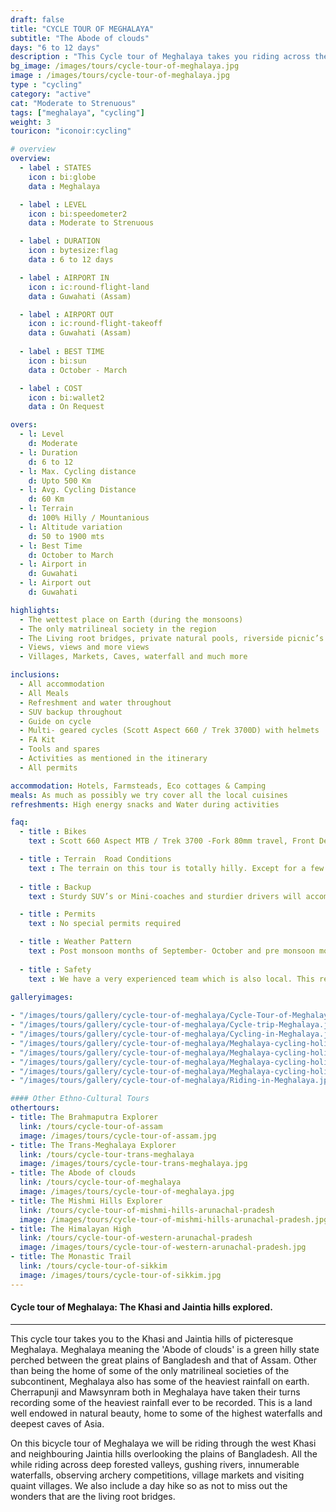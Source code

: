 ```yaml
---
draft: false
title: "CYCLE TOUR OF MEGHALAYA"
subtitle: "The Abode of clouds"
days: "6 to 12 days"
description : "This Cycle tour of Meghalaya takes you riding across the Khasi and Jaintia Hills."
bg_image: /images/tours/cycle-tour-of-meghalaya.jpg
image : /images/tours/cycle-tour-of-meghalaya.jpg
type : "cycling"
category: "active"
cat: "Moderate to Strenuous"
tags: ["meghalaya", "cycling"]
weight: 3
touricon: "iconoir:cycling"

# overview
overview:
  - label : STATES
    icon : bi:globe
    data : Meghalaya 

  - label : LEVEL
    icon : bi:speedometer2
    data : Moderate to Strenuous

  - label : DURATION
    icon : bytesize:flag
    data : 6 to 12 days

  - label : AIRPORT IN
    icon : ic:round-flight-land
    data : Guwahati (Assam)

  - label : AIRPORT OUT
    icon : ic:round-flight-takeoff
    data : Guwahati (Assam)
    
  - label : BEST TIME
    icon : bi:sun
    data : October - March

  - label : COST
    icon : bi:wallet2
    data : On Request

overs:
  - l: Level 
    d: Moderate
  - l: Duration 
    d: 6 to 12
  - l: Max. Cycling distance 
    d: Upto 500 Km
  - l: Avg. Cycling Distance 
    d: 60 Km
  - l: Terrain 
    d: 100% Hilly / Mountanious
  - l: Altitude variation
    d: 50 to 1900 mts
  - l: Best Time 
    d: October to March
  - l: Airport in
    d: Guwahati
  - l: Airport out 
    d: Guwahati  

highlights:
  - The wettest place on Earth (during the monsoons)
  - The only matrilineal society in the region
  - The Living root bridges, private natural pools, riverside picnic’s
  - Views, views and more views
  - Villages, Markets, Caves, waterfall and much more

inclusions:
  - All accommodation
  - All Meals
  - Refreshment and water throughout
  - SUV backup throughout
  - Guide on cycle
  - Multi- geared cycles (Scott Aspect 660 / Trek 3700D) with helmets
  - FA Kit
  - Tools and spares
  - Activities as mentioned in the itinerary
  - All permits

accommodation: Hotels, Farmsteads, Eco cottages & Camping
meals: As much as possibly we try cover all the local cuisines
refreshments: High energy snacks and Water during activities  

faq:
  - title : Bikes
    text : Scott 660 Aspect MTB / Trek 3700 -Fork 80mm travel, Front Derailleur Shimano FD-TX50 / 34.9mm, Rear Derailleur Shimano Tourney RD-TX35 21 Speed (Upgraded), Shifters Shimano ST-EF 41 L / 7R EZ-ire plus (Upgraded), Brakeset Tektro SCM-02 mech. Disc 160F/160Rmm Rotor, Front Tyre 6 26×2.1 / 30TPI, Rear Tyre 6 26×2.1 / 30TPI, Weight 13.6 kg / 29.98 lbs

  - title : Terrain  Road Conditions
    text : The terrain on this tour is totally hilly. Except for a few odd stretches the roads are generally excellent.
  
  - title : Backup
    text : Sturdy SUV’s or Mini-coaches and sturdier drivers will accompany you on every trip. These vehicles are along right from your airport pick up to your drop back to the airport.

  - title : Permits
    text : No special permits required

  - title : Weather Pattern
    text : Post monsoon months of September- October and pre monsoon months of March-April are very pleasant with blue skies and a fair days. Peak winters are from November to February with the mercury coming down below 10 C, in the evenings, however the days are still favourable for cycling.
  
  - title : Safety
    text : We have a very experienced team which is also local. This reflects in the overall safety of our tours. Rest assured your guides know where extra attention is required and when. All our routes are well known to us, we know where the nearest medical facilities are, we know whom to contact if in case of an emergency, we know all the alternate routes in case of road blockages. We have CASEVAC protocols in place to streamline the process in case of emergencies. You can rest easy knowing that in the outdoors in general and this region in particular you are in safe hands with us.

galleryimages:
 
- "/images/tours/gallery/cycle-tour-of-meghalaya/Cycle-Tour-of-Meghalaya.jpg"
- "/images/tours/gallery/cycle-tour-of-meghalaya/Cycle-trip-Meghalaya.jpg"
- "/images/tours/gallery/cycle-tour-of-meghalaya/Cycling-in-Meghalaya.jpg"
- "/images/tours/gallery/cycle-tour-of-meghalaya/Meghalaya-cycling-holiday2.jpg"
- "/images/tours/gallery/cycle-tour-of-meghalaya/Meghalaya-cycling-holiday3.jpg"
- "/images/tours/gallery/cycle-tour-of-meghalaya/Meghalaya-cycling-holiday4.jpg"
- "/images/tours/gallery/cycle-tour-of-meghalaya/Meghalaya-cycling-holiday.jpg"
- "/images/tours/gallery/cycle-tour-of-meghalaya/Riding-in-Meghalaya.jpg"

#### Other Ethno-Cultural Tours
othertours:
- title: The Brahmaputra Explorer 
  link: /tours/cycle-tour-of-assam
  image: /images/tours/cycle-tour-of-assam.jpg
- title: The Trans-Meghalaya Explorer
  link: /tours/cycle-tour-trans-meghalaya
  image: /images/tours/cycle-tour-trans-meghalaya.jpg
- title: The Abode of clouds 
  link: /tours/cycle-tour-of-meghalaya
  image: /images/tours/cycle-tour-of-meghalaya.jpg
- title: The Mishmi Hills Explorer 
  link: /tours/cycle-tour-of-mishmi-hills-arunachal-pradesh
  image: /images/tours/cycle-tour-of-mishmi-hills-arunachal-pradesh.jpg
- title: The Himalayan High
  link: /tours/cycle-tour-of-western-arunachal-pradesh
  image: /images/tours/cycle-tour-of-western-arunachal-pradesh.jpg 
- title: The Monastic Trail
  link: /tours/cycle-tour-of-sikkim
  image: /images/tours/cycle-tour-of-sikkim.jpg
---
```


#### Cycle tour of Meghalaya: The Khasi and Jaintia hills explored.

---
This cycle tour takes you to the Khasi and Jaintia hills of picteresque Meghalaya. Meghalaya meaning the 'Abode of clouds' is a green hilly state perched between the great plains of Bangladesh and that of Assam. Other than being the home of some of the only matrilineal societies of the subcontinent, Meghalaya also has some of the heaviest rainfall on earth. Cherrapunji and Mawsynram both in Meghalaya have taken their turns recording some of the heaviest rainfall ever to be recorded. This is a land well endowed in natural beauty, home to some of the highest waterfalls and deepest caves of Asia.

On this bicycle tour of Meghalaya we will be riding through the west Khasi and neighbouring Jaintia hills overlooking the plains of Bangladesh. All the while riding across deep forested valleys, gushing rivers, innumerable waterfalls, observing archery competitions, village markets and visiting quaint villages. We also include a day hike so as not to miss out the wonders that are the living root bridges.

<!-- 
#### Other Cycle Tours
---
###### **Assam**

+ [Brahmaputra Valley Explorer](/cycling/cycle-tour-of-assam/) 

---

###### **Meghalaya**
 
+ [Trans-Meghalaya](/cycling/trans-meghalaya-cycle-tour/) 

---
###### **Arunachal Pradesh**

+ [Eastern Arunachal Pradesh (Watershed of the Brahmaputra)](/cycling/eastern-arunachal-pradesh-cycle-tour/)  
+ [Eastern Arunachal Pradesh (The Mishmi Hills)](/cycling/cycling-in-arunachal-pradesh/) 
+ [Western Arunachal Pradesh (The Himalayan High)](/cycling/cycle-tour-of-western-arunachal-pradesh/) 

---
###### **Sikkim & W Bengal**

+ [The Monastic Trail](/cycling/cycle-tour-of-sikkim/)

---


 -->
